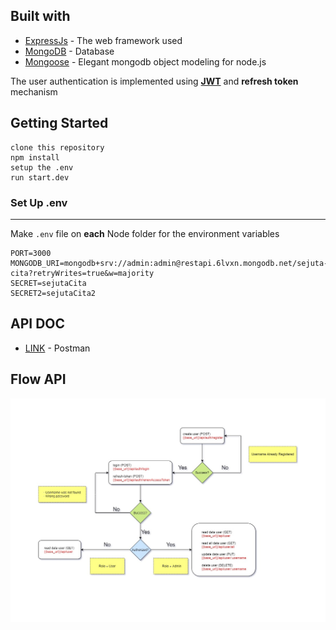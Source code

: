 ## Built with

* [ExpressJs](https://expressjs.com/) - The web framework used
* [MongoDB](https://www.mongodb.com/1) - Database
* [Mongoose](https://mongoosejs.com/) - Elegant mongodb object modeling for node.js

The user authentication is implemented using **[JWT](https://jwt.io/)** and **refresh token** mechanism

## Getting Started
```
clone this repository
npm install
setup the .env
run start.dev
```

### Set Up .env

---

Make `.env` file on **each** Node folder for the environment variables

```dosini
PORT=3000
MONGODB_URI=mongodb+srv://admin:admin@restapi.6lvxn.mongodb.net/sejuta-cita?retryWrites=true&w=majority
SECRET=sejutaCita
SECRET2=sejutaCita2
```

## API DOC
* [LINK](https://documenter.getpostman.com/view/13775058/TzRa64Cs) - Postman

## Flow API
![](./media/Flow-API.jpg)